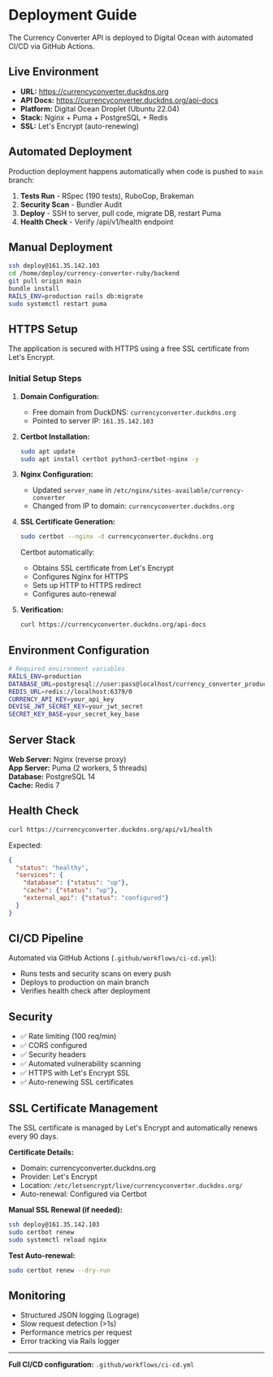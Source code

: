# Deployment Guide

The Currency Converter API is deployed to Digital Ocean with automated CI/CD via GitHub Actions.

## Live Environment

- **URL:** https://currencyconverter.duckdns.org
- **API Docs:** https://currencyconverter.duckdns.org/api-docs  
- **Platform:** Digital Ocean Droplet (Ubuntu 22.04)
- **Stack:** Nginx + Puma + PostgreSQL + Redis
- **SSL:** Let's Encrypt (auto-renewing)

## Automated Deployment

Production deployment happens automatically when code is pushed to `main` branch:

1. **Tests Run** - RSpec (190 tests), RuboCop, Brakeman
2. **Security Scan** - Bundler Audit  
3. **Deploy** - SSH to server, pull code, migrate DB, restart Puma
4. **Health Check** - Verify /api/v1/health endpoint

## Manual Deployment

```bash
ssh deploy@161.35.142.103
cd /home/deploy/currency-converter-ruby/backend
git pull origin main
bundle install
RAILS_ENV=production rails db:migrate
sudo systemctl restart puma
```

## HTTPS Setup

The application is secured with HTTPS using a free SSL certificate from Let's Encrypt.

### Initial Setup Steps

1. **Domain Configuration:**
   - Free domain from DuckDNS: `currencyconverter.duckdns.org`
   - Pointed to server IP: `161.35.142.103`

2. **Certbot Installation:**
   ```bash
   sudo apt update
   sudo apt install certbot python3-certbot-nginx -y
   ```

3. **Nginx Configuration:**
   - Updated `server_name` in `/etc/nginx/sites-available/currency-converter`
   - Changed from IP to domain: `currencyconverter.duckdns.org`

4. **SSL Certificate Generation:**
   ```bash
   sudo certbot --nginx -d currencyconverter.duckdns.org
   ```
   
   Certbot automatically:
   - Obtains SSL certificate from Let's Encrypt
   - Configures Nginx for HTTPS
   - Sets up HTTP to HTTPS redirect
   - Configures auto-renewal

5. **Verification:**
   ```bash
   curl https://currencyconverter.duckdns.org/api-docs
   ```

## Environment Configuration

```bash
# Required environment variables
RAILS_ENV=production
DATABASE_URL=postgresql://user:pass@localhost/currency_converter_production
REDIS_URL=redis://localhost:6379/0
CURRENCY_API_KEY=your_api_key
DEVISE_JWT_SECRET_KEY=your_jwt_secret
SECRET_KEY_BASE=your_secret_key_base
```

## Server Stack

**Web Server:** Nginx (reverse proxy)  
**App Server:** Puma (2 workers, 5 threads)  
**Database:** PostgreSQL 14  
**Cache:** Redis 7  

## Health Check

```bash
curl https://currencyconverter.duckdns.org/api/v1/health
```

Expected:
```json
{
  "status": "healthy",
  "services": {
    "database": {"status": "up"},
    "cache": {"status": "up"},
    "external_api": {"status": "configured"}
  }
}
```

## CI/CD Pipeline

Automated via GitHub Actions (`.github/workflows/ci-cd.yml`):
- Runs tests and security scans on every push
- Deploys to production on main branch
- Verifies health check after deployment

## Security

- ✅ Rate limiting (100 req/min)
- ✅ CORS configured  
- ✅ Security headers
- ✅ Automated vulnerability scanning
- ✅ HTTPS with Let's Encrypt SSL
- ✅ Auto-renewing SSL certificates

## SSL Certificate Management

The SSL certificate is managed by Let's Encrypt and automatically renews every 90 days.

**Certificate Details:**
- Domain: currencyconverter.duckdns.org
- Provider: Let's Encrypt
- Location: `/etc/letsencrypt/live/currencyconverter.duckdns.org/`
- Auto-renewal: Configured via Certbot

**Manual SSL Renewal (if needed):**
```bash
ssh deploy@161.35.142.103
sudo certbot renew
sudo systemctl reload nginx
```

**Test Auto-renewal:**
```bash
sudo certbot renew --dry-run
```

## Monitoring

- Structured JSON logging (Lograge)
- Slow request detection (>1s)
- Performance metrics per request
- Error tracking via Rails logger

---

**Full CI/CD configuration:** `.github/workflows/ci-cd.yml`
